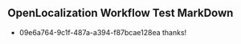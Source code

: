 ## OpenLocalization Workflow Test MarkDown
* 09e6a764-9c1f-487a-a394-f87bcae128ea thanks!

<!--HONumber=Sep16_HO1-->


